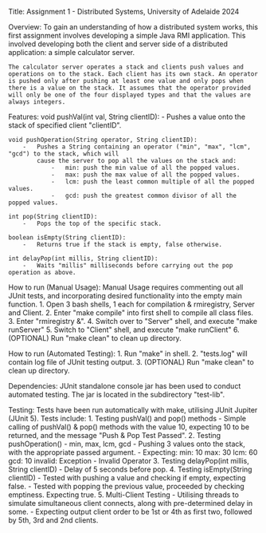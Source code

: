 Title:  Assignment 1 - Distributed Systems, University of Adelaide 2024

Overview:
    To gain an understanding of how a distributed system works, this first assignment involves developing a simple Java RMI application. This involved developing both the client and server side of a distributed application: a simple calculator server.

    The calculator server operates a stack and clients push values and operations on to the stack. Each client has its own stack. An operator is pushed only after pushing at least one value and only pops when there is a value on the stack. It assumes that the operator provided will only be one of the four displayed types and that the values are always integers.

Features:
    void pushVal(int val, String clientID):
        -   Pushes a value onto the stack of specified client "clientID".

    void pushOperation(String operator, String clientID):
        -   Pushes a String containing an operator ("min", "max", "lcm", "gcd") to the stack, which will
            cause the server to pop all the values on the stack and:
                -   min: push the min value of all the popped values.
                -   max: push the max value of all the popped values.
                -   lcm: push the least common multiple of all the popped values.
                -   gcd: push the greatest common divisor of all the popped values.

    int pop(String clientID):
        -   Pops the top of the specific stack.

    boolean isEmpty(String clientID):
        -   Returns true if the stack is empty, false otherwise.

    int delayPop(int millis, String clientID):
        -   Waits "millis" milliseconds before carrying out the pop operation as above.

How to run (Manual Usage):
    Manual Usage requires commenting out all JUnit tests, and incorporating desired 
    functionality into the empty main function.
    1.  Open 3 bash shells, 1 each for compilation & rmiregistry, Server and Client.
    2.  Enter "make compile" into first shell to compile all class files.
    3.  Enter "rmiregistry &".
    4.  Switch over to "Server" shell, and execute "make runServer"
    5.  Switch to "Client" shell, and execute "make runClient"
    6.  (OPTIONAL) Run "make clean" to clean up directory.

How to run (Automated Testing):
    1.  Run "make" in shell.
    2.  "tests.log" will contain log file of JUnit testing output.
    3.  (OPTIONAL) Run "make clean" to clean up directory.

Dependencies:
    JUnit standalone console jar has been used to conduct automated testing.
    The jar is located in the subdirectory "test-lib".

Testing:
    Tests have been run automatically with make, utilising JUnit Jupiter (JUnit 5).
    Tests include:
        1.  Testing pushVal() and pop() methods
            -   Simple calling of pushVal() & pop() methods with the value 10, expecting
                10 to be returned, and the message "Push & Pop Test Passed".
        2.  Testing pushOperation() - min, max, lcm, gcd
            -   Pushing 3 values onto the stack, with the appropriate passed argument.
            -   Expecting:
                min:    10
                max:    30
                lcm:    60
                gcd:    10
                invalid:    Exception - Invalid Operator
        3.  Testing delayPop(int millis, String clientID)
            -   Delay of 5 seconds before pop.
        4.  Testing isEmpty(String clientID)
            -   Tested with pushing a value and checking if empty, expecting false.
            -   Tested with popping the previous value, proceeded by checking emptiness.
                Expecting true.
        5.  Multi-Client Testing
            -   Utilising threads to simulate simultaneous client connects, along with
                pre-determined delay in some.
            -   Expecting output client order to be 1st or 4th as first two, followed by 
                5th, 3rd and 2nd clients.
        